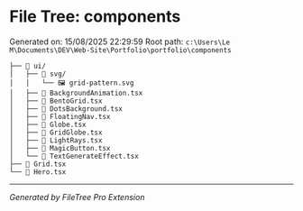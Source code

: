 # File Tree: components

Generated on: 15/08/2025 22:29:59
Root path: `c:\Users\Le M\Documents\DEV\Web-Site\Portfolio\portfolio\components`

```
├── 📁 ui/
│   ├── 📁 svg/
│   │   └── 🖼️ grid-pattern.svg
│   ├── 📄 BackgroundAnimation.tsx
│   ├── 📄 BentoGrid.tsx
│   ├── 📄 DotsBackground.tsx
│   ├── 📄 FloatingNav.tsx
│   ├── 📄 Globe.tsx
│   ├── 📄 GridGlobe.tsx
│   ├── 📄 LightRays.tsx
│   ├── 📄 MagicButton.tsx
│   └── 📄 TextGenerateEffect.tsx
├── 📄 Grid.tsx
└── 📄 Hero.tsx
```

---

_Generated by FileTree Pro Extension_
